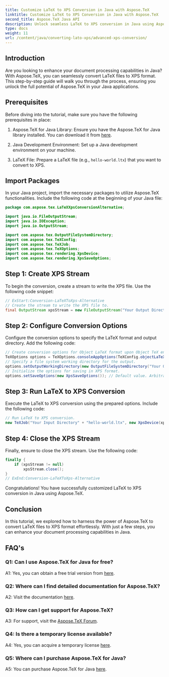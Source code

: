 ```yaml
---
title: Customize LaTeX to XPS Conversion in Java with Aspose.TeX
linktitle: Customize LaTeX to XPS Conversion in Java with Aspose.TeX
second_title: Aspose.TeX Java API
description: Unlock seamless LaTeX to XPS conversion in Java using Aspose.TeX. Follow our step-by-step guide for efficient document processing.
type: docs
weight: 11
url: /content/java/converting-lato-xps/advanced-xps-conversion/
---
```

## Introduction

Are you looking to enhance your document processing capabilities in Java? With Aspose.TeX, you can seamlessly convert LaTeX files to XPS format. This step-by-step guide will walk you through the process, ensuring you unlock the full potential of Aspose.TeX in your Java applications.

## Prerequisites

Before diving into the tutorial, make sure you have the following prerequisites in place:

1. Aspose.TeX for Java Library: Ensure you have the Aspose.TeX for Java library installed. You can download it from [here](https://releases.aspose.com/tex/java/).

2. Java Development Environment: Set up a Java development environment on your machine.

3. LaTeX File: Prepare a LaTeX file (e.g., `hello-world.ltx`) that you want to convert to XPS.

## Import Packages

In your Java project, import the necessary packages to utilize Aspose.TeX functionalities. Include the following code at the beginning of your Java file:

```java
package com.aspose.tex.LaTeXXpsConversionAlternative;

import java.io.FileOutputStream;
import java.io.IOException;
import java.io.OutputStream;

import com.aspose.tex.OutputFileSystemDirectory;
import com.aspose.tex.TeXConfig;
import com.aspose.tex.TeXJob;
import com.aspose.tex.TeXOptions;
import com.aspose.tex.rendering.XpsDevice;
import com.aspose.tex.rendering.XpsSaveOptions;
```

## Step 1: Create XPS Stream

To begin the conversion, create a stream to write the XPS file. Use the following code snippet:

```java
// ExStart:Conversion-LaTeXToXps-Alternative
// Create the stream to write the XPS file to.
final OutputStream xpsStream = new FileOutputStream("Your Output Directory" + "any-name.xps");
```

## Step 2: Configure Conversion Options

Configure the conversion options to specify the LaTeX format and output directory. Add the following code:

```java
// Create conversion options for Object LaTeX format upon Object TeX engine extension.
TeXOptions options = TeXOptions.consoleAppOptions(TeXConfig.objectLaTeX());
// Specify a file system working directory for the output.
options.setOutputWorkingDirectory(new OutputFileSystemDirectory("Your Output Directory"));
// Initialize the options for saving in XPS format.
options.setSaveOptions(new XpsSaveOptions()); // Default value. Arbitrary assignment.
```

## Step 3: Run LaTeX to XPS Conversion

Execute the LaTeX to XPS conversion using the prepared options. Include the following code:

```java
// Run LaTeX to XPS conversion.
new TeXJob("Your Input Directory" + "hello-world.ltx", new XpsDevice(xpsStream), options).run();
```

## Step 4: Close the XPS Stream

Finally, ensure to close the XPS stream. Use the following code:

```java
finally {
    if (xpsStream != null)
        xpsStream.close();
}
// ExEnd:Conversion-LaTeXToXps-Alternative
```

Congratulations! You have successfully customized LaTeX to XPS conversion in Java using Aspose.TeX.

## Conclusion

In this tutorial, we explored how to harness the power of Aspose.TeX to convert LaTeX files to XPS format effortlessly. With just a few steps, you can enhance your document processing capabilities in Java.

## FAQ's

### Q1: Can I use Aspose.TeX for Java for free?

A1: Yes, you can obtain a free trial version from [here](https://releases.aspose.com/).

### Q2: Where can I find detailed documentation for Aspose.TeX?

A2: Visit the documentation [here](https://reference.aspose.com/tex/java/).

### Q3: How can I get support for Aspose.TeX?

A3: For support, visit the [Aspose.TeX Forum](https://forum.aspose.com/c/tex/47).

### Q4: Is there a temporary license available?

A4: Yes, you can acquire a temporary license [here](https://purchase.aspose.com/temporary-license/).

### Q5: Where can I purchase Aspose.TeX for Java?

A5: You can purchase Aspose.TeX for Java [here](https://purchase.aspose.com/buy).
